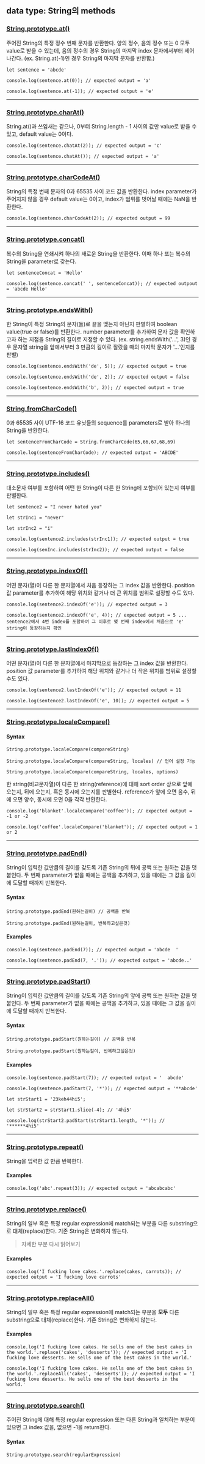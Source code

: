 ## data type: String의 methods

### [String.prototype.at()](https://developer.mozilla.org/en-US/docs/Web/JavaScript/Reference/Global_Objects/String/at, "browse mdn references")

주어진 String의 특정 정수 번째 문자를 반환한다. 양의 정수, 음의 정수 또는 0 모두 value로 받을 수 있는데, 음의 정수의 경우 String의 마지막 index 문자에서부터 세어나간다. 
(ex. String.at(-1)인 경우 String의 마지막 문자를 반환함.)

`let sentence = 'abcde'`

`console.log(sentence.at(0)); // expected output = 'a'`

`console.log(sentence.at(-1)); // expected output = 'e'`

---

### [String.prototype.charAt()](https://developer.mozilla.org/en-US/docs/Web/JavaScript/Reference/Global_Objects/String/charAt, "browse mdn references")

String.at()과 쓰임새는 같으나, 0부터 String.length - 1 사이의 값만 value로 받을 수 있고, default value는 0이다.

`console.log(sentence.chatAt(2)); // expected output = 'c'`

`console.log(sentence.chatAt()); // expected output = 'a'`

---

### [String.prototype.charCodeAt()](https://developer.mozilla.org/en-US/docs/Web/JavaScript/Reference/Global_Objects/String/charCodeAt, "browse mdn references")

String의 특정 번째 문자의 0과 65535 사이 코드 값을 반환한다. index parameter가 주어지지 않을 경우 default value는 0이고, index가 범위를 벗어날 때에는 NaN을 반환한다.

`console.log(sentence.charCodeAt(2)); // expected output = 99`

---

### [String.prototype.concat()](https://developer.mozilla.org/en-US/docs/Web/JavaScript/Reference/Global_Objects/String/concat, "browse mdn references")

복수의 String을 연쇄시켜 하나의 새로운 String을 반환한다. 이때 하나 또는 복수의 String을 parameter로 갖는다.

`let sentenceConcat = 'Hello'`

`console.log(sentence.concat(' ', sentenceConcat)); // expected outpout = 'abcde Hello'`

---

### [String.prototype.endsWith()](https://developer.mozilla.org/en-US/docs/Web/JavaScript/Reference/Global_Objects/String/endsWith, "browse mdn references")

한 String이 특정 String의 문자(들)로 끝을 맺는지 아닌지 판별하여 boolean value(true or false)를 반환한다. 
number parameter를 추가하여 문자 값을 확인하고자 하는 지점을 String의 길이로 지정할 수 있다. 
(ex. string.endsWith('...', 3)인 경우 문자열 string을 앞에서부터 3 만큼의 길이로 잘랐을 때의 마지막 문자가 '...'인지를 판별)

`console.log(sentence.endsWith('de', 5)); // expected output = true`

`console.log(sentence.endsWith('de', 2)); // expected output = false`

`console.log(sentence.endsWith('b', 2)); // expected output = true`

---

### [String.fromCharCode()](https://developer.mozilla.org/en-US/docs/Web/JavaScript/Reference/Global_Objects/String/fromCharCode, "browse mdn references")

0과 65535 사이 UTF-16 코드 유닛들의 sequence를 parameters로 받아 하나의 String을 반환한다.

`let sentenceFromCharCode = String.fromCharCode(65,66,67,68,69)`

`console.log(sentenceFromCharCode); // expected output = 'ABCDE'`

---

### [String.prototype.includes()](https://developer.mozilla.org/en-US/docs/Web/JavaScript/Reference/Global_Objects/String/includes, "browse mdn references")

대소문자 여부를 포함하여 어떤 한 String이 다른 한 String에 포함되어 있는지 여부를 판별한다.

`let sentence2 = "I never hated you"`

`let strInc1 = "never"`

`let strInc2 = "i"`

`console.log(sentence2.includes(strInc1)); // expected output = true`

`console.log(senInc.includes(strInc2)); // expected output = false`

---

### [String.prototype.indexOf()](https://developer.mozilla.org/en-US/docs/Web/JavaScript/Reference/Global_Objects/String/indexOf, "browse mdn references")

어떤 문자(열)이 다른 한 문자열에서 처음 등장하는 그 index 값을 반환한다. position 값 parameter를 추가하여 해당 위치와 같거나 더 큰 위치를 범위로 설정할 수도 있다.

`console.log(sentence2.indexOf('e')); // expected output = 3`

`console.log(sentence2.indexOf('e', 4)); // expected output = 5 ... sentence2에서 4번 index를 포함하여 그 이후로 몇 번째 index에서 처음으로 'e' string이 등장하는지 확인`

---

### [String.prototype.lastIndexOf()](https://developer.mozilla.org/en-US/docs/Web/JavaScript/Reference/Global_Objects/String/lastIndexOf, "browse mdn references")

어떤 문자(열)이 다른 한 문자열에서 마지막으로 등장하는 그 index 값을 반환한다. position 값 parameter를 추가하여 해당 위치와 같거나 더 작은 위치를 범위로 설정할 수도 있다.

`console.log(sentence2.lastIndexOf('e')); // expected output = 11`

`console.log(sentence2.lastIndexOf('e', 10)); // expected output = 5`

---

### [String.prototype.localeCompare()](https://developer.mozilla.org/en-US/docs/Web/JavaScript/Reference/Global_Objects/String/localeCompare, "browse mdn references")

#### Syntax

`String.prototype.localeCompare(compareString)`
  
`String.prototype.localeCompare(compareString, locales) // 언어 설정 가능`
  
`String.prototype.localeCompare(compareString, locales, options)`

한 string(비교문자열)이 다른 한 string(reference)에 대해 sort order 상으로 앞에 오는지, 뒤에 오는지, 혹은 동시에 오는지를 판별한다. reference가 앞에 오면 음수, 뒤에 오면 양수, 
동시에 오면 0을 각각 반환한다.

`console.log('blanket'.localeCompare('coffee')); // expected output = -1 or -2`

`console.log('coffee'.localeCompare('blanket')); // expected output = 1 or 2`

---

### [String.prototype.padEnd()](https://developer.mozilla.org/en-US/docs/Web/JavaScript/Reference/Global_Objects/String/padEnd, "browse mdn references")

String이 입력한 값만큼의 길이를 갖도록 기존 String의 뒤에 공백 또는 원하는 값을 덧붙인다. 두 번째 parameter가 없을 때에는 공백을 추가하고, 있을 때에는 그 값을 길이에 도달할 때까지 반복한다.

#### Syntax

`String.prototype.padEnd(원하는길이) // 공백을 반복`

`String.prototype.padEnd(원하는길이, 반복하고싶은것)`

#### Examples

`console.log(sentence.padEnd(7)); // expected output = 'abcde  '`

`console.log(sentence.padEnd(7, '.')); // expected output = 'abcde..'`

---

### [String.prototype.padStart()](https://developer.mozilla.org/en-US/docs/Web/JavaScript/Reference/Global_Objects/String/padStart, "browse mdn references")

String이 입력한 값만큼의 길이를 갖도록 기존 String의 앞에 공백 또는 원하는 값을 덧붙인다. 두 번째 parameter가 없을 때에는 공백을 추가하고, 있을 때에는 그 값을 길이에 도달할 때까지 반복한다.

#### Syntax

`String.prototype.padStart(원하는길이) // 공백을 반복`

`String.prototype.padStart(원하는길이, 반복하고싶은것)`

#### Examples

`console.log(sentence.padStart(7)); // expected output = '  abcde'`

`console.log(sentence.padStart(7, '*')); // expected output = '**abcde'`

`let strStart1 = '23keh44hi5';`

`let strStart2 = strStart1.slice(-4); // '4hi5'`

`console.log(strStart2.padStart(strStart1.length, '*')); // '******4hi5'`

---

### [String.prototype.repeat()](https://developer.mozilla.org/en-US/docs/Web/JavaScript/Reference/Global_Objects/String/repeat, "browse mdn references")

String을 입력한 값 만큼 반복한다.

#### Examples

`console.log('abc'.repeat(3)); // expected output = 'abcabcabc'`

---

### [String.prototype.replace()](https://developer.mozilla.org/en-US/docs/Web/JavaScript/Reference/Global_Objects/String/replace, "browse mdn references")

String의 일부 혹은 특정 regular expression에 match되는 부분을 다른 substring으로 대체(replace)한다. 기존 String은 변화하지 않는다.

> 자세한 부분 다시 읽어보기

#### Examples

`console.log('I fucking love cakes.'.replace(cakes, carrots)); // expected output = 'I fucking love carrots'`

---

### [String.prototype.replaceAll()](https://developer.mozilla.org/en-US/docs/Web/JavaScript/Reference/Global_Objects/String/replaceAll, "browse mdn references")

String의 일부 혹은 특정 regular expression에 match되는 부분을 **모두** 다른 substring으로 대체(replace)한다. 기존 String은 변화하지 않는다.

#### Examples

`console.log('I fucking love cakes. He sells one of the best cakes in the world.'.replace('cakes', 'desserts')); // expected output = 'I fucking love desserts. He sells one of the best cakes in the world.'`

`console.log('I fucking love cakes. He sells one of the best cakes in the world.'.replaceAll('cakes', 'desserts')); // expected output = 'I fucking love desserts. He sells one of the best desserts in the world.'`

---

### [String.prototype.search()](https://developer.mozilla.org/en-US/docs/Web/JavaScript/Reference/Global_Objects/String/search, "browse mdn references")

주어진 String에 대해 특정 regular expression 또는 다른 String과 일치하는 부분이 있으면 그 index 값을, 없으면 -1을 return한다.

#### Syntax

`String.prototype.search(regularExpression)`


